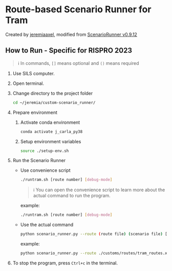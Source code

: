 # Route-based Scenario Runner for Tram
Created by [jeremiaaxel](https://github.com/jeremiaaxel), modified from [ScenarioRunner v0.9.12](https://github.com/carla-simulator/scenario_runner/tree/v0.9.12)

## How to Run - Specific for RISPRO 2023
> :information_source: In commands, `[]` means optional and `()` means required
1. Use SILS computer.
2. Open terminal.
3. Change directory to the project folder
    ```bash
    cd ~/jeremia/custom-scenario_runner/
    ```
4. Prepare environment
    1. Activate conda environment
        ```bash
        conda activate j_carla_py38
        ```
    2. Setup environment variables
        ```bash
        source ./setup-env.sh
        ```
5. Run the Scenario Runner
    - Use convenience script 
        ```bash
        ./runtram.sh [route number] [debug-mode]
        ```
        > :information_source: You can open the convenience script to learn more about the actual command to run the program.
        
        example:

        ```bash
        ./runtram.sh [route number] [debug-mode]
        ```
    - Use the actual command
        ```bash
        python scenario_runner.py --route (route file) (scenario file) [route number] --agent (agent file)
        ```

        example:
        ```bash
        python scenario_runner.py --route ./customs/routes/tram_routes.xml ./customs/routes/full_scenarios.json --agent ./customs/autoagents/human_tram_agent.py
        ```

6. To stop the program, press `Ctrl+c` in the terminal.